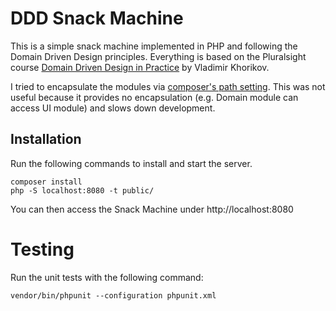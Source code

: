 # DDD Snack Machine

This is a simple snack machine implemented in PHP and following the Domain Driven Design
principles. Everything is based on the Pluralsight course 
[Domain Driven Design in Practice](https://www.pluralsight.com/courses/domain-driven-design-in-practice)
by Vladimir Khorikov.

I tried to encapsulate the modules via [composer's path setting](https://getcomposer.org/doc/05-repositories.md#path). This was not useful
because it provides no encapsulation (e.g. Domain module can access UI module) and slows
down development.

## Installation

Run the following commands to install and start the server.
```
composer install
php -S localhost:8080 -t public/
```
You can then access the Snack Machine under http://localhost:8080

# Testing

Run the unit tests with the following command:
```
vendor/bin/phpunit --configuration phpunit.xml
```